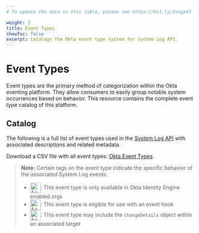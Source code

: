 ```yaml
---
# To update the data in this table, please see https://bit.ly/2xsgk47

weight: 2
title: Event Types
showToc: false
excerpt: Catalogs the Okta event type system for System Log API.
---
```


# Event Types

Event types are the primary method of categorization within the Okta eventing platform. They allow consumers to easily group notable system occurrences based on behavior. This resource contains the complete event type catalog of this platform.

## Catalog

The following is a full list of event types used in the [System Log API](https://developer.okta.com/docs/api/openapi/okta-management/management/tag/SystemLog/) with associated descriptions and related metadata.

Download a CSV file with all event types: [Okta Event Types](/docs/okta-event-types.csv).

>**Note:** Certain tags on the event type indicate the specific behavior of the associated System Log events:<br>
>
> * <img src="/img/oie-only-tag.png" alt="An image of the oie-only tag that appears on the event type description." style="vertical-align: middle; padding-bottom: 0; height: 2em;" />: This event type is only available in Okta Identity Engine enabled orgs
> * <img src="/img/event-hook-eligible-tag.png" alt="An image of the event hook eligible tag that appears on the event type description." style="vertical-align: middle; padding-bottom: 0; height: 2em;" />: This event type is eligible for use with an event hook
> * <img src="/img/changeDetails tag.png" alt="An image of the changeDetails tag that appears on the event type description." style="vertical-align: middle; padding-bottom: 0; height: 2em;" />: This event type may include the `changeDetails` object within an associated target

<EventTypes />
